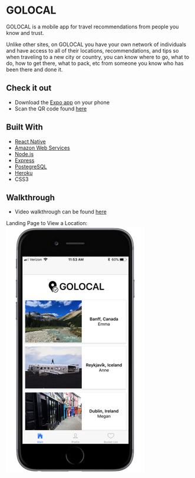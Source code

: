 # GOLOCAL

GOLOCAL is a mobile app for travel recommendations from people you know and trust.  

Unlike other sites, on GOLOCAL you have your own network of individuals and have access to all of their locations, recommendations, and tips so when traveling to a new city or country, you can know where to go, what to do, how to get there, what to pack, etc from someone you know who has been there and done it.

## Check it out
  - Download the [Expo app](https://itunes.apple.com/app/apple-store/id982107779?ct=www&mt=8) on your phone
  - Scan the QR code found [here](https://expo.io/@bethjaw/golocal)

## Built With
  - [React Native](https://facebook.github.io/react-native/)
  - [Amazon Web Services](https://aws.amazon.com/?nc2=h_lg)
  - [Node.js](https://nodejs.org/en/)
  - [Express](https://expressjs.com/)
  - [PostegreSQL](https://www.postgresql.org/)
  - [Heroku](https://www.heroku.com/home)
  - CSS3

## Walkthrough
 - Video walkthrough can be found [here](https://youtu.be/aFAw_9cLDoU)

 Landing Page to View a Location:
![GoLocal Landing Page](https://github.com/bethjaw/golocal/blob/master/assets/walkthrough/golocal-screen1.png)
